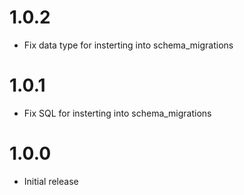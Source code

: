 # 1.0.2

* Fix data type for insterting into schema_migrations

# 1.0.1

* Fix SQL for insterting into schema_migrations

# 1.0.0

* Initial release
